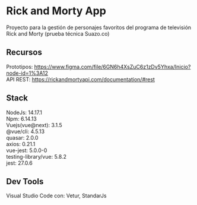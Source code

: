 # Rick and Morty App

Proyecto para la gestión de personajes favoritos del programa de televisión Rick and Morty (prueba técnica Suazo.co)

## Recursos

Prototipos: https://www.figma.com/file/6GN6h4XsZuC6z1zDv5Yhxa/Inicio?node-id=1%3A12  
API REST: https://rickandmortyapi.com/documentation/#rest

## Stack

NodeJs: 14.17.1  
Npm: 6.14.13  
Vuejs(vue@next): 3.1.5  
@vue/cli: 4.5.13  
quasar: 2.0.0  
axios: 0.21.1  
vue-jest: 5.0.0-0  
testing-library/vue: 5.8.2  
jest: 27.0.6  

## Dev Tools

Visual Studio Code con: Vetur, StandarJs  
